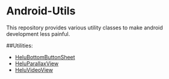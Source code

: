 # Android-Utils

This repository provides various utility classes to make android development less painful.

##Utilities:
- [HeluBottomButtonSheet](./HeluBottomButtonSheet/README.md)
- [HeluParallaxView](./HeluParallaxView/README.md)
- [HeluVideoView](./HeluVideoView/README.md)
